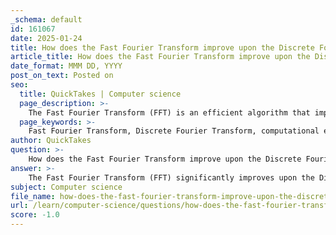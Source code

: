 ```yaml
---
_schema: default
id: 161067
date: 2025-01-24
title: How does the Fast Fourier Transform improve upon the Discrete Fourier Transform?
article_title: How does the Fast Fourier Transform improve upon the Discrete Fourier Transform?
date_format: MMM DD, YYYY
post_on_text: Posted on
seo:
  title: QuickTakes | Computer science
  page_description: >-
    The Fast Fourier Transform (FFT) is an efficient algorithm that improves upon the Discrete Fourier Transform (DFT) by reducing its computational complexity from O(N^2) to O(N log N) through clever use of a divide-and-conquer strategy, making it essential for real-time processing and analysis of large datasets.
  page_keywords: >-
    Fast Fourier Transform, Discrete Fourier Transform, computational efficiency, O(N^2), O(N log N), algorithmic structure, divide-and-conquer, periodic properties, reusability, signal processing, image analysis, practical applications, Cooley-Tukey algorithm
author: QuickTakes
question: >-
    How does the Fast Fourier Transform improve upon the Discrete Fourier Transform?
answer: >-
    The Fast Fourier Transform (FFT) significantly improves upon the Discrete Fourier Transform (DFT) primarily in terms of computational efficiency. Here are the key differences and advantages of FFT over DFT:\n\n1. **Computational Complexity**: \n   - The DFT has a time complexity of $O(N^2)$, where $N$ is the number of data points. This means that as the size of the input increases, the time taken to compute the DFT increases quadratically.\n   - In contrast, the FFT reduces this complexity to $O(N \log N)$. This is achieved by breaking down the DFT into smaller DFTs, which allows for the reuse of previously computed results, thus significantly speeding up the computation.\n\n2. **Algorithmic Structure**:\n   - The FFT algorithm employs a divide-and-conquer strategy. It recursively divides the DFT into smaller DFTs, which are easier and faster to compute. For example, it combines pairs of points and then groups them, effectively reducing the number of computations needed.\n   - The FFT takes advantage of the periodic properties of the complex exponential functions used in the DFT, allowing it to combine results from smaller transforms efficiently.\n\n3. **Reusability of Computations**:\n   - The FFT algorithm recognizes the periodic nature of the DFT and reuses computations from half-length transforms. This means that many calculations are shared between different parts of the algorithm, which is not the case with the straightforward DFT computation.\n\n4. **Practical Applications**:\n   - Due to its efficiency, the FFT is widely used in various applications such as signal processing, image analysis, and solving partial differential equations. It allows for real-time processing of signals and is essential in applications where speed is critical.\n\n5. **Implementation**:\n   - The FFT can be implemented in various ways, with the Cooley-Tukey algorithm being one of the most common. This algorithm recursively breaks down the DFT into smaller DFTs, making it highly efficient for large datasets.\n\nIn summary, the FFT is an efficient algorithm for computing the DFT, reducing the computational time from quadratic to logarithmic complexity, which is crucial for handling large datasets in practical applications.
subject: Computer science
file_name: how-does-the-fast-fourier-transform-improve-upon-the-discrete-fourier-transform.md
url: /learn/computer-science/questions/how-does-the-fast-fourier-transform-improve-upon-the-discrete-fourier-transform
score: -1.0
---
```


&nbsp;